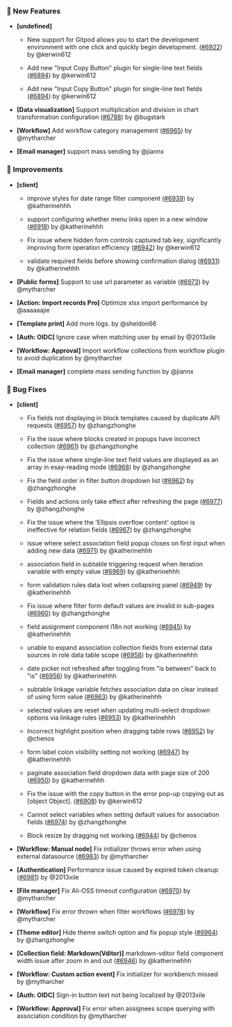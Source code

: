 ### 🎉 New Features

- **[undefined]**
  - New support for Gitpod allows you to start the development environment with one click and quickly begin development. ([#6922](https://github.com/nocobase/nocobase/pull/6922)) by @kerwin612

  - Add new "Input Copy Button" plugin for single-line text fields ([#6894](https://github.com/nocobase/nocobase/pull/6894)) by @kerwin612

  - Add new "Input Copy Button" plugin for single-line text fields ([#6894](https://github.com/nocobase/nocobase/pull/6894)) by @kerwin612

- **[Data visualization]** Support multiplication and division in chart transformation configuration ([#6788](https://github.com/nocobase/nocobase/pull/6788)) by @bugstark

- **[Workflow]** Add workflow category management ([#6965](https://github.com/nocobase/nocobase/pull/6965)) by @mytharcher

- **[Email manager]** support mass sending by @jiannx

### 🚀 Improvements

- **[client]**
  - improve styles for date range filter component ([#6939](https://github.com/nocobase/nocobase/pull/6939)) by @katherinehhh

  - support configuring whether menu links open in a new window ([#6918](https://github.com/nocobase/nocobase/pull/6918)) by @katherinehhh

  - Fix issue where hidden form controls captured tab key, significantly improving form operation efficiency ([#6942](https://github.com/nocobase/nocobase/pull/6942)) by @kerwin612

  - validate required fields before showing confirmation dialog ([#6931](https://github.com/nocobase/nocobase/pull/6931)) by @katherinehhh

- **[Public forms]** Support to use url parameter as variable ([#6973](https://github.com/nocobase/nocobase/pull/6973)) by @mytharcher

- **[Action: Import records Pro]** Optimize xlsx import performance by @aaaaaajie

- **[Template print]** Add more logs. by @sheldon66

- **[Auth: OIDC]** Ignore case when matching user by email by @2013xile

- **[Workflow: Approval]** Import workflow collections from workflow plugin to avoid duplication by @mytharcher

- **[Email manager]** complete mass sending function by @jiannx

### 🐛 Bug Fixes

- **[client]**
  - Fix fields not displaying in block templates caused by duplicate API requests ([#6957](https://github.com/nocobase/nocobase/pull/6957)) by @zhangzhonghe

  - Fix the issue where blocks created in popups have incorrect collection ([#6961](https://github.com/nocobase/nocobase/pull/6961)) by @zhangzhonghe

  - Fix the issue where single-line text field values are displayed as an array in esay-reading mode ([#6968](https://github.com/nocobase/nocobase/pull/6968)) by @zhangzhonghe

  - Fix the field order in filter button dropdown list ([#6962](https://github.com/nocobase/nocobase/pull/6962)) by @zhangzhonghe

  - Fields and actions only take effect after refreshing the page ([#6977](https://github.com/nocobase/nocobase/pull/6977)) by @zhangzhonghe

  - Fix the issue where the 'Ellipsis overflow content' option is ineffective for relation fields ([#6967](https://github.com/nocobase/nocobase/pull/6967)) by @zhangzhonghe

  - issue where select association field popup closes on first input when adding new data ([#6971](https://github.com/nocobase/nocobase/pull/6971)) by @katherinehhh

  - association field in subtable triggering request when iteration variable with empty value ([#6969](https://github.com/nocobase/nocobase/pull/6969)) by @katherinehhh

  - form validation rules data lost when collapsing panel ([#6949](https://github.com/nocobase/nocobase/pull/6949)) by @katherinehhh

  - Fix issue where filter form default values are invalid in sub-pages ([#6960](https://github.com/nocobase/nocobase/pull/6960)) by @zhangzhonghe

  - field assignment component i18n not working ([#6945](https://github.com/nocobase/nocobase/pull/6945)) by @katherinehhh

  - unable to expand association collection fields from external data sources in role data table scope ([#6958](https://github.com/nocobase/nocobase/pull/6958)) by @katherinehhh

  - date picker not refreshed after toggling from "is between" back to "is" ([#6956](https://github.com/nocobase/nocobase/pull/6956)) by @katherinehhh

  - subtable linkage variable fetches association data on clear instead of using form value ([#6963](https://github.com/nocobase/nocobase/pull/6963)) by @katherinehhh

  - selected values are reset when updating multi-select dropdown options via linkage rules ([#6953](https://github.com/nocobase/nocobase/pull/6953)) by @katherinehhh

  - Incorrect highlight position when dragging table rows ([#6952](https://github.com/nocobase/nocobase/pull/6952)) by @chenos

  - form label colon visibility setting not working ([#6947](https://github.com/nocobase/nocobase/pull/6947)) by @katherinehhh

  - paginate association field dropdown data with page size of 200 ([#6950](https://github.com/nocobase/nocobase/pull/6950)) by @katherinehhh

  - Fix the issue with the copy button in the error pop-up copying out as [object Object]. ([#6908](https://github.com/nocobase/nocobase/pull/6908)) by @kerwin612

  - Cannot select variables when setting default values for association fields ([#6974](https://github.com/nocobase/nocobase/pull/6974)) by @zhangzhonghe

  - Block resize by dragging not working ([#6944](https://github.com/nocobase/nocobase/pull/6944)) by @chenos

- **[Workflow: Manual node]** Fix initializer throws error when using external datasource ([#6983](https://github.com/nocobase/nocobase/pull/6983)) by @mytharcher

- **[Authentication]** Performance issue caused by expired token cleanup ([#6981](https://github.com/nocobase/nocobase/pull/6981)) by @2013xile

- **[File manager]** Fix Ali-OSS timeout configuration ([#6970](https://github.com/nocobase/nocobase/pull/6970)) by @mytharcher

- **[Workflow]** Fix error thrown when filter workflows ([#6978](https://github.com/nocobase/nocobase/pull/6978)) by @mytharcher

- **[Theme editor]** Hide theme switch option and fix popup style ([#6964](https://github.com/nocobase/nocobase/pull/6964)) by @zhangzhonghe

- **[Collection field: Markdown(Vditor)]** markdown-vditor field  component width issue after zoom in and out ([#6946](https://github.com/nocobase/nocobase/pull/6946)) by @katherinehhh

- **[Workflow: Custom action event]** Fix initializer for workbench missed by @mytharcher

- **[Auth: OIDC]** Sign-in button text not being localized by @2013xile

- **[Workflow: Approval]** Fix error when assignees scope querying with association condition by @mytharcher

